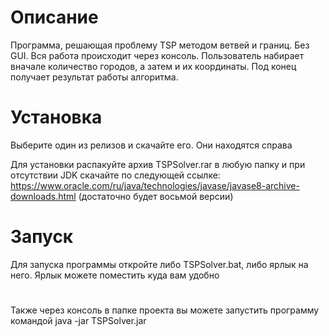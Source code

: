 # Описание
Программа, решающая проблему TSP методом ветвей и границ. Без GUI. Вся работа происходит через консоль. Пользователь набирает вначале количество городов, а затем и их координаты. Под конец получает результат работы алгоритма.


# Установка
Выберите один из релизов и скачайте его. Они находятся справа

Для установки распакуйте архив TSPSolver.rar в любую папку и при отсутствии JDK скачайте по следующей ссылке: https://www.oracle.com/ru/java/technologies/javase/javase8-archive-downloads.html (достаточно будет восьмой версии)

# Запуск

Для запуска программы откройте либо TSPSolver.bat, либо ярлык на него. Ярлык можете поместить куда вам удобно
#
Также через консоль в папке проекта вы можете запустить программу командой java -jar TSPSolver.jar